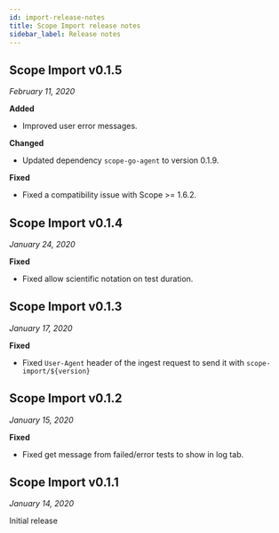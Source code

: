 ```yaml
---
id: import-release-notes
title: Scope Import release notes
sidebar_label: Release notes
---
```


## Scope Import v0.1.5

_February 11, 2020_

**Added**

- Improved user error messages.

**Changed**

- Updated dependency `scope-go-agent` to version 0.1.9.

**Fixed**

- Fixed a compatibility issue with Scope >= 1.6.2.

## Scope Import v0.1.4

_January 24, 2020_

**Fixed**

- Fixed allow scientific notation on test duration.

## Scope Import v0.1.3

_January 17, 2020_

**Fixed**

- Fixed `User-Agent` header of the ingest request to send it with `scope-import/${version}`

## Scope Import v0.1.2

_January 15, 2020_

**Fixed**

- Fixed get message from failed/error tests to show in log tab.

## Scope Import v0.1.1

_January 14, 2020_

Initial release
